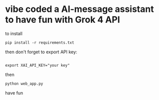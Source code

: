 # vibe coded a AI-message assistant to have fun with Grok 4 API


to install 

```
pip install -r requirements.txt
```

then don't forget to export API key: 

```

export XAI_API_KEY="your key"

```

then 

```
python web_app.py

```

have fun



